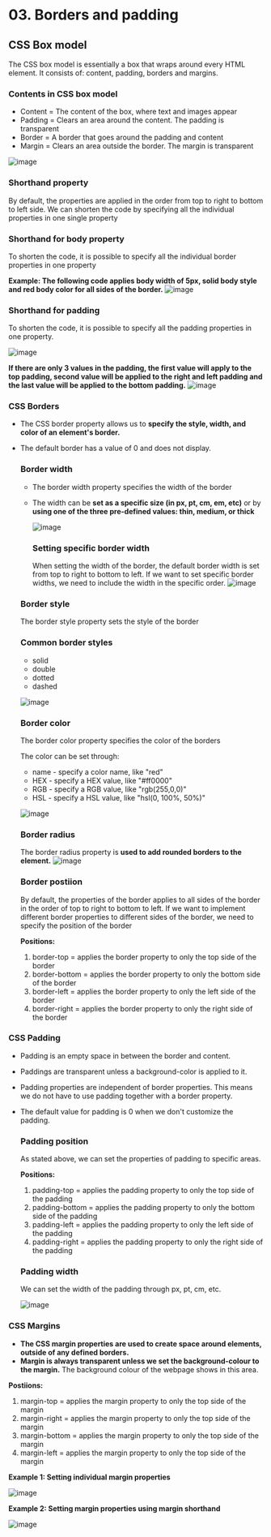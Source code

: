 # 03. Borders and padding

## CSS Box model
The CSS box model is essentially a box that wraps around every HTML element. It consists of: content, padding, borders and margins. 

### Contents in CSS box model
- Content = The content of the box, where text and images appear
- Padding = Clears an area around the content. The padding is transparent
- Border = A border that goes around the padding and content
- Margin = Clears an area outside the border. The margin is transparent

![image](https://github.com/Fong20/Learning-repository/assets/150316121/74aa029d-7dce-416a-809a-a2cca27c7379)

### Shorthand property
By default, the properties are applied in the order from top to right to bottom to left side. We can shorten the code by specifying all the individual properties in one single property

 ### Shorthand for body property
  To shorten the code, it is possible to specify all the individual border properties in one property
  
  **Example: The following code applies body width of 5px, solid body style and red body color for all sides of the border.**
  ![image](https://github.com/Fong20/Learning-repository/assets/150316121/f3c311a9-835f-4411-bcdd-ae2c56fe864c)

### Shorthand for padding
To shorten the code, it is possible to specify all the padding properties in one property.

![image](https://github.com/Fong20/Learning-repository/assets/150316121/bb10f83e-ffc0-4857-8fbf-e608ef94ac9e)

**If there are only 3 values in the padding, the first value will apply to the top padding, second value will be applied to the right and left padding and the last value will be applied to the bottom padding.**
![image](https://github.com/Fong20/Learning-repository/assets/150316121/f8e1b749-5f8f-4606-9298-2b024d994478)

### CSS Borders
- The CSS border property allows us to **specify the style, width, and color of an element's border.**
- The default border has a value of 0 and does not display.
  
  ### Border width
  - The border width property specifies the width of the border
  - The width can be **set as a specific size (in px, pt, cm, em, etc)** or by **using one of the three pre-defined values: thin, medium, or thick**

     ![image](https://github.com/Fong20/Learning-repository/assets/150316121/58ebda27-35dd-40ce-a061-8dd51dfde1aa)

    ### Setting specific border width
    When setting the width of the border, the default border width is set from top to right to bottom to left. If we want to set specific border widths, we need to include the width in the specific order.
    ![image](https://github.com/Fong20/Learning-repository/assets/150316121/9af4c54e-4131-459c-80d9-e4099b7e14f8)
   
  ### Border style
  The border style property sets the style of the border
    
  ### Common border styles
  - solid
  - double
  - dotted
  - dashed

  ![image](https://github.com/Fong20/Learning-repository/assets/150316121/66fc388c-5781-4356-98cb-98554878da26)

  ### Border color
  The border color property specifies the color of the borders

  The color can be set through:
  - name - specify a color name, like "red"
  - HEX - specify a HEX value, like "#ff0000"
  - RGB - specify a RGB value, like "rgb(255,0,0)"
  - HSL - specify a HSL value, like "hsl(0, 100%, 50%)"
  
  ![image](https://github.com/Fong20/Learning-repository/assets/150316121/0f0bc5de-c49b-4de2-afb6-d61676db28c0)

  ### Border radius
  The border radius property is **used to add rounded borders to the element.**
  ![image](https://github.com/Fong20/Learning-repository/assets/150316121/383b0b5c-04af-4a96-ab21-379e735cc891)

  ### Border postiion
  By default, the properties of the border applies to all sides of the border in the order of top to right to bottom to left. If we want to implement different border properties to different sides of the border, we need to specify the position of the border
  
  **Positions:**
  1. border-top = applies the border property to only the top side of the border
  2. border-bottom = applies the border property to only the bottom side of the border
  3. border-left = applies the border property to only the left side of the border
  4. border-right = applies the border property to only the right side of the border

### CSS Padding
- Padding is an empty space in between the border and content.
- Paddings are transparent unless a background-color is applied to it.
- Padding properties are independent of border properties. This means we do not have to use padding together with a border property.
- The default value for padding is 0 when we don't customize the padding.

  ### Padding position
  As stated above, we can set the properties of padding to specific areas.

  **Positions:**
  1. padding-top = applies the padding property to only the top side of the padding
  2. padding-bottom = applies the padding property to only the bottom side of the padding
  3. padding-left = applies the padding property to only the left side of the padding
  4. padding-right = applies the padding property to only the right side of the padding

  ### Padding width
  We can set the width of the padding through px, pt, cm, etc.

  ![image](https://github.com/Fong20/Learning-repository/assets/150316121/a67d0269-7df1-4692-aedf-ac8bf0b471de)

### CSS Margins
- **The CSS margin properties are used to create space around elements, outside of any defined borders.**
- **Margin is always transparent unless we set the background-colour to the margin.** The background colour of the webpage shows in this area.

 **Postiions:**
 1. margin-top = applies the margin property to only the top side of the margin
 2. margin-right = applies the margin property to only the top side of the margin
 3. margin-bottom = applies the margin property to only the top side of the margin
 4. margin-left = applies the margin property to only the top side of the margin

**Example 1: Setting individual margin properties**

![image](https://github.com/Fong20/Learning-repository/assets/150316121/31f6d70b-6ad3-45a0-8270-d98038f345c3)

**Example 2: Setting margin properties using margin shorthand**

![image](https://github.com/Fong20/Learning-repository/assets/150316121/a645c0fb-9649-4a7e-a98a-8bfec86f7b26)









  
  

  
  
 

  

  
  

